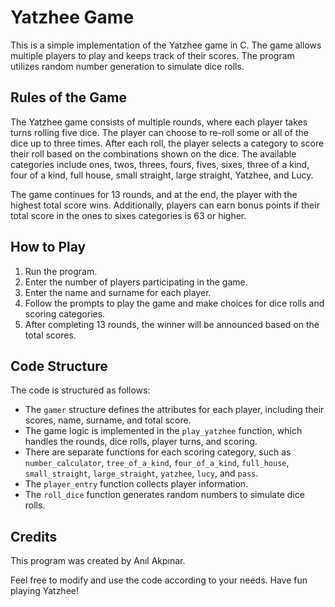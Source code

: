 # Yatzhee Game

This is a simple implementation of the Yatzhee game in C. The game allows multiple players to play and keeps track of their scores. The program utilizes random number generation to simulate dice rolls.

## Rules of the Game

The Yatzhee game consists of multiple rounds, where each player takes turns rolling five dice. The player can choose to re-roll some or all of the dice up to three times. After each roll, the player selects a category to score their roll based on the combinations shown on the dice. The available categories include ones, twos, threes, fours, fives, sixes, three of a kind, four of a kind, full house, small straight, large straight, Yatzhee, and Lucy.

The game continues for 13 rounds, and at the end, the player with the highest total score wins. Additionally, players can earn bonus points if their total score in the ones to sixes categories is 63 or higher.

## How to Play

1. Run the program.
2. Enter the number of players participating in the game.
3. Enter the name and surname for each player.
4. Follow the prompts to play the game and make choices for dice rolls and scoring categories.
5. After completing 13 rounds, the winner will be announced based on the total scores.

## Code Structure

The code is structured as follows:

- The `gamer` structure defines the attributes for each player, including their scores, name, surname, and total score.
- The game logic is implemented in the `play_yatzhee` function, which handles the rounds, dice rolls, player turns, and scoring.
- There are separate functions for each scoring category, such as `number_calculator`, `tree_of_a_kind`, `four_of_a_kind`, `full_house`, `small_straight`, `large_straight`, `yatzhee`, `lucy`, and `pass`.
- The `player_entry` function collects player information.
- The `roll_dice` function generates random numbers to simulate dice rolls.

 ## Credits ##

This program was created by Anıl Akpınar.

Feel free to modify and use the code according to your needs. Have fun playing Yatzhee!


